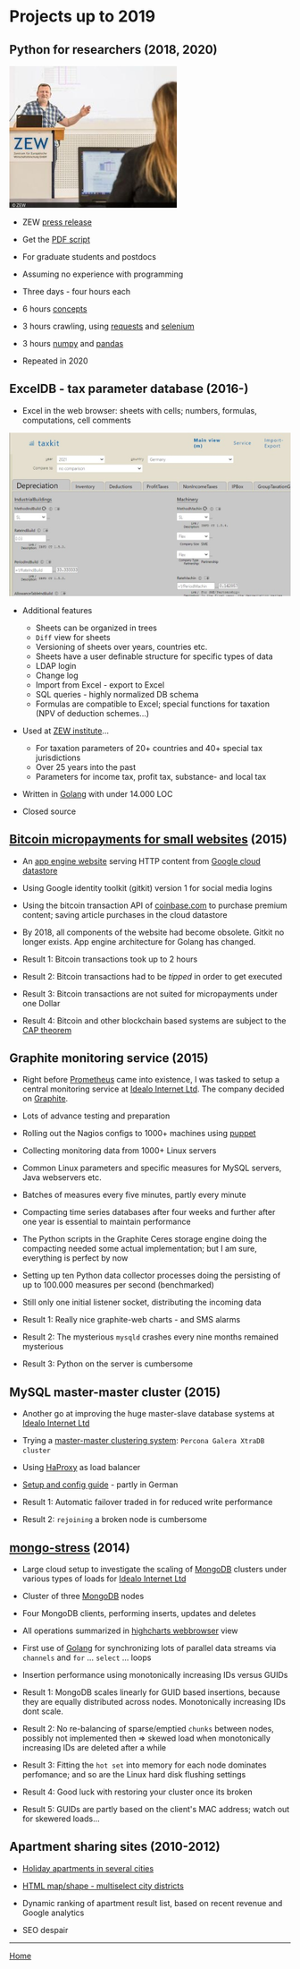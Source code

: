 # Projects up to 2019

## Python for researchers (2018, 2020)

![me](./python-for-researchers/me-300.jpg)

* ZEW [press release](https://www.zew.de/en/zew/news/python-course-for-zew-researchers)

* Get the [PDF script](./python-for-researchers/python-for-researchers.pdf)

* For graduate students and postdocs

* Assuming no experience with programming

* Three days - four hours each

* 6 hours [concepts](./python-for-researchers/python-for-researchers.pdf)

* 3 hours crawling, using [requests](https://docs.python-requests.org/en/latest/) and  [selenium](https://www.selenium.dev/)

* 3 hours [numpy](https://numpy.org/) and [pandas](https://pandas.pydata.org/)

* Repeated in 2020

## ExcelDB - tax parameter database (2016-)

* Excel in the web browser:
sheets with cells;
numbers, formulas, computations, cell comments

![Excel DB](./2016-exceldb/exceldb-3-short.jpg)

* Additional features
  * Sheets can be organized in trees
  * `Diff` view for sheets
  * Versioning of sheets over years, countries etc.
  * Sheets have a user definable structure for specific types of data
  * LDAP login
  * Change log
  * Import from Excel - export to Excel
  * SQL queries - highly normalized DB schema
  * Formulas are compatible to Excel;
    special functions for taxation
    (NPV of deduction schemes...)

* Used at [ZEW institute](https://www.zew.de/)...
  * For taxation parameters of 20+ countries and 40+ special tax jurisdictions
  * Over 25 years into the past
  * Parameters for income tax, profit tax, substance- and local tax

* Written in [Golang](https://golang.org/) with under 14.000 LOC

* Closed source

## [Bitcoin micropayments for small websites](https://github.com/pbberlin/ae_stubs/tree/master/tec_news) (2015)

* An [app engine website](https://cloud.google.com/appengine/) serving HTTP content from [Google cloud datastore](https://cloud.google.com/datastore/)

* Using Google identity toolkit (gitkit) version 1 for social media logins

* Using the bitcoin transaction API of [coinbase.com](https://www.coinbase.com)
to purchase premium content; saving article purchases in the cloud datastore

* By 2018, all components of the website had become obsolete.
Gitkit no longer exists.
App engine architecture for Golang has changed.

* Result 1: Bitcoin transactions took up to 2 hours

* Result 2: Bitcoin transactions had to be _tipped_ in order to get executed

* Result 3: Bitcoin transactions are not suited for micropayments under one Dollar

* Result 4: Bitcoin and other blockchain based systems are subject to the [CAP theorem](https://en.wikipedia.org/wiki/CAP_theorem)

## Graphite monitoring service (2015)

* Right before [Prometheus](https://prometheus.io/docs/introduction/overview/) came into existence,
I was tasked to setup a central monitoring service at [Idealo Internet Ltd](https://www.idealo.de/).
The company decided on [Graphite](http://graphiteapp.org/).

* Lots of advance testing and preparation

* Rolling out the Nagios configs to 1000+ machines
  using [puppet](https://puppet.com/)

* Collecting monitoring data from 1000+ Linux servers

* Common Linux parameters and specific measures
  for MySQL servers, Java webservers etc.

* Batches of measures every five minutes, partly every minute

* Compacting time series databases after four weeks
and further after one year is essential to maintain performance

* The Python scripts in the Graphite Ceres storage engine
doing the compacting needed some actual implementation;
but I am sure, everything is perfect by now

* Setting up ten Python data collector processes
doing the persisting of up to 100.000 measures per second (benchmarked)

* Still only one initial listener socket, distributing the incoming data

* Result 1: Really nice graphite-web charts - and SMS alarms

* Result 2: The mysterious `mysqld` crashes every nine months remained mysterious

* Result 3: Python on the server is cumbersome

## MySQL master-master cluster (2015)

* Another go at improving the huge
master-slave database systems at [Idealo Internet Ltd](https://www.idealo.de/)

* Trying a [master-master clustering system](https://www.percona.com/software/mysql-database/percona-xtradb-cluster):
`Percona Galera XtraDB cluster`

* Using [HaProxy](https://www.haproxy.org/) as load balancer

* [Setup and config guide](./percona-galera-cluster-config/percona-galera-cluster-config.pdf) - partly in German

* Result 1: Automatic failover traded in for reduced write performance

* Result 2: `rejoining` a broken node is cumbersome

## [mongo-stress](https://github.com/pbberlin/mongo-stress) (2014)

* Large cloud setup to investigate the scaling of [MongoDB](https://www.mongodb.com) clusters
under various types of loads for [Idealo Internet Ltd](https://www.idealo.de/)

* Cluster of three [MongoDB](https://www.mongodb.com) nodes

* Four MongoDB clients, performing inserts, updates and deletes

* All operations summarized in [highcharts webbrowser](https://www.highcharts.com/) view

* First use of [Golang](https://golang.org/) for synchronizing lots of parallel data streams
via `channels` and `for` &#8230; `select` &#8230; loops

* Insertion performance using monotonically increasing IDs versus GUIDs

* Result 1: MongoDB scales linearly for GUID based insertions,
because they are equally distributed across nodes.
Monotonically increasing IDs dont scale.

* Result 2: No re-balancing of sparse/emptied `chunks`
between nodes, possibly not implemented then
=> skewed load when monotonically increasing IDs are deleted after a while

* Result 3: Fitting the `hot set` into memory for each node dominates perfomance;
and so are the Linux hard disk flushing settings

* Result 4: Good luck with restoring your cluster once its broken

* Result 5: GUIDs are partly based on the client's MAC address;
watch out for skewered loads...

## Apartment sharing sites (2010-2012)

* [Holiday apartments in several cities](http://mowitania.de/)

* [HTML map/shape - multiselect city districts](http://www.ferienwohnung-zimmer-berlin.de/)

* Dynamic ranking of apartment result list,
based on recent revenue and Google analytics

* SEO despair

---

[Home](README.md)

